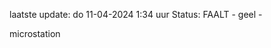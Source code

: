 laatste update: 
do 11-04-2024  1:34   uur 
Status: FAALT - geel - 
<div class="service Y">microstation</div>